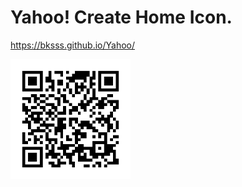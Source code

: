 # Yahoo! Create Home Icon.
https://bksss.github.io/Yahoo/
<div align="left">
<img src="https://github.com/BKS-SS/Yahoo/blob/main/YahooIconQR.png" width="192">
</div>
